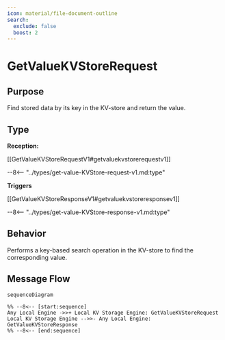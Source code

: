 ```yaml
---
icon: material/file-document-outline
search:
  exclude: false
  boost: 2
---
```


<div class="message" markdown>

# GetValueKVStoreRequest

## Purpose

<!-- --8<-- [start:purpose] -->
Find stored data by its key in the KV-store and return the value.

<!-- --8<-- [end:purpose] -->

## Type

<!-- --8<-- [start:type] -->
**Reception:**

[[GetValueKVStoreRequestV1#getvaluekvstorerequestv1]]

--8<-- "../types/get-value-KVStore-request-v1.md:type"

**Triggers**

[[GetValueKVStoreResponseV1#getvaluekvstoreresponsev1]]

--8<-- "../types/get-value-KVStore-response-v1.md:type"

<!-- --8<-- [end:type] -->

## Behavior

<!-- --8<-- [start:behavior] -->
Performs a key-based search operation in the KV-store to find the corresponding value.
<!-- --8<-- [end:behavior] -->

## Message Flow

<!-- --8<-- [start:messages] -->
```mermaid
sequenceDiagram

%% --8<-- [start:sequence]
Any Local Engine ->>+ Local KV Storage Engine: GetValueKVStoreRequest
Local KV Storage Engine -->>- Any Local Engine: GetValueKVStoreResponse
%% --8<-- [end:sequence]
```

<!-- --8<-- [end:messages] -->

</div>
